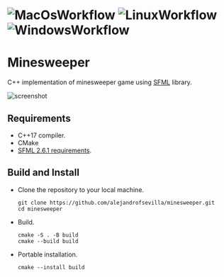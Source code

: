 # ![MacOsWorkflow](https://github.com/alejandrofsevilla/minesweeper/actions/workflows/MacOs.yml/badge.svg) ![LinuxWorkflow](https://github.com/alejandrofsevilla/minesweeper/actions/workflows/Linux.yml/badge.svg) ![WindowsWorkflow](https://github.com/alejandrofsevilla/minesweeper/actions/workflows/Windows.yml/badge.svg)

# Minesweeper
C++ implementation of minesweeper game using [SFML](https://www.sfml-dev.org/) library.

![screenshot](https://github.com/user-attachments/assets/36a990b4-d763-4360-a212-9994964b4267)

## Requirements
* C++17 compiler.
* CMake
* [SFML 2.6.1 requirements](https://www.sfml-dev.org/tutorials/2.6/start-cmake.php#requirements). 

## Build and Install
- Clone the repository to your local machine.
   ```terminal
   git clone https://github.com/alejandrofsevilla/minesweeper.git
   cd minesweeper
   ```
- Build.
   ```terminal
   cmake -S . -B build
   cmake --build build
   ```
- Portable installation.
   ```terminal
   cmake --install build
   ```

